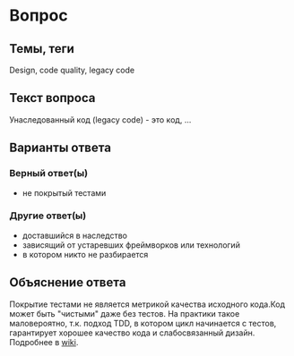 # Вопрос

## Темы, теги

Design, code quality, legacy code

## Текст вопроса

Унаследованный код (legacy code) - это код, ...

## Варианты ответа

### Верный ответ(ы)

* не покрытый тестами

### Другие ответ(ы)

* доставшийся в наследство
* зависящий от устаревших фреймворков или технологий
* в котором никто не разбирается

## Объяснение ответа

Покрытие тестами не является метрикой качества исходного кода.Код может быть "чистыми" даже без тестов. На практики такое маловероятно, т.к. подход TDD, в котором цикл начинается с тестов, гарантирует хорошее качество кода и слабосвязанный дизайн. Подробнее в [wiki](https://technical-excellence.ru/wiki/LegacyCode).
